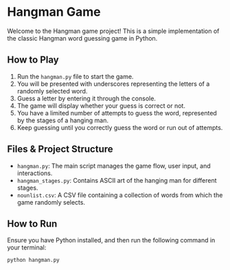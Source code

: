 # Hangman Game

Welcome to the Hangman game project! This is a simple implementation of the classic Hangman word guessing game in Python.

## How to Play

1. Run the `hangman.py` file to start the game.
2. You will be presented with underscores representing the letters of a randomly selected word.
3. Guess a letter by entering it through the console.
4. The game will display whether your guess is correct or not.
5. You have a limited number of attempts to guess the word, represented by the stages of a hanging man.
6. Keep guessing until you correctly guess the word or run out of attempts.

## Files & Project Structure

- `hangman.py`: The main script manages the game flow, user input, and interactions.
- `hangman_stages.py`: Contains ASCII art of the hanging man for different stages.
- `nounlist.csv`: A CSV file containing a collection of words from which the game randomly selects.

## How to Run

Ensure you have Python installed, and then run the following command in your terminal:

```bash
python hangman.py
